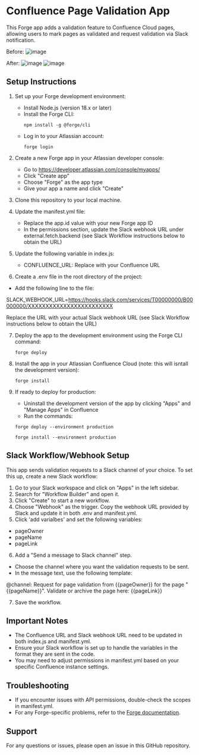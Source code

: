 # Confluence Page Validation App

This Forge app adds a validation feature to Confluence Cloud pages, allowing users to mark pages as validated and request validation via Slack notification.

Before:
![image](https://github.com/user-attachments/assets/0393ac6a-25e3-4f7d-97bb-fd40808a13f9)

After:
![image](https://github.com/user-attachments/assets/b9a36158-856a-4c82-a660-3c64539a4533)
![image](https://github.com/user-attachments/assets/362cbdda-f838-4854-ac9f-27b5ac609351)


## Setup Instructions

1. Set up your Forge development environment:
   - Install Node.js (version 18.x or later)
   - Install the Forge CLI:
     ```
     npm install -g @forge/cli
     ```
   - Log in to your Atlassian account:
     ```
     forge login
     ```

2. Create a new Forge app in your Atlassian developer console:
   - Go to https://developer.atlassian.com/console/myapps/
   - Click "Create app"
   - Choose "Forge" as the app type
   - Give your app a name and click "Create"

3. Clone this repository to your local machine.

4. Update the manifest.yml file:
   - Replace the app.id value with your new Forge app ID
   - In the permissions section, update the Slack webhook URL under external.fetch.backend (see Slack Workflow instructions below to obtain the URL)

5. Update the following variable in index.js:
   - CONFLUENCE_URL: Replace with your Confluence URL

6. Create a .env file in the root directory of the project:
  - Add the following line to the file:
  
SLACK_WEBHOOK_URL=https://hooks.slack.com/services/T00000000/B00000000/XXXXXXXXXXXXXXXXXXXXXXXX

  Replace the URL with your actual Slack webhook URL (see Slack Workflow instructions below to obtain the URL)

7. Deploy the app to the development environment using the Forge CLI command:
   ```
   forge deploy
   ```

9. Install the app in your Atlassian Confluence Cloud (note: this will isntall the development version):
   ```
   forge install
   ```

11. If ready to deploy for production:
    - Uninstall the development version of the app by clicking "Apps" and "Manage Apps" in Confluence
    - Run the commands:
    ```
    forge deploy --environment production
    ```
      ```
      forge install --environment production
      ```

## Slack Workflow/Webhook Setup

This app sends validation requests to a Slack channel of your choice. To set this up, create a new Slack workflow:

1. Go to your Slack workspace and click on "Apps" in the left sidebar.
2. Search for "Workflow Builder" and open it.
3. Click "Create" to start a new workflow.
4. Choose "Webhook" as the trigger. Copy the webhook URL provided by Slack and update it in both .env  and manifest.yml.
5. Click 'add varialbes' and set the following variables:
- pageOwner
- pageName
- pageLink
6. Add a "Send a message to Slack channel" step.

  - Choose the channel where you want the validation requests to be sent.
  - In the message text, use the following template:
      
@channel: Request for page validation from {{pageOwner}} for the page "{{pageName}}".
      Validate or archive the page here: {{pageLink}}

7. Save the workflow.

## Important Notes

- The Confluence URL and Slack webhook URL need to be updated in both index.js and manifest.yml.
- Ensure your Slack workflow is set up to handle the variables in the format they are sent in the code.
- You may need to adjust permissions in manifest.yml based on your specific Confluence instance settings.

## Troubleshooting

- If you encounter issues with API permissions, double-check the scopes in manifest.yml.
- For any Forge-specific problems, refer to the [Forge documentation](https://developer.atlassian.com/platform/forge/).


## Support

For any questions or issues, please open an issue in this GitHub repository.
